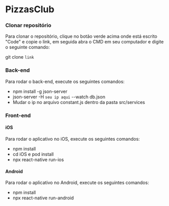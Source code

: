# PizzasClub

### Clonar repositório

Para clonar o repositório, clique no botão verde acima onde está escrito "Code" e copie o link, em seguida abra o CMD em seu computador e digite o seguinte comando:

git clone `link`

### Back-end

Para rodar o back-end, execute os seguintes comandos:

- npm install -g json-server
- json-server -H `seu ip aqui` --watch db.json
- Mudar o ip no arquivo constant.js dentro da pasta src/services

### Front-end

#### iOS

Para rodar o aplicativo no iOS, execute os seguintes comandos:
- npm install
- cd iOS e pod install
- npx react-native run-ios

#### Android

Para rodar o aplicativo no Android, execute os seguintes comandos:
- npm install
- npx react-native run-android
